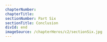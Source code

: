 ```yaml
---
chapterNumber:
chapterTitle:
sectionNumber: Part Six
sectionTitle: Conclusion
divId: end
imageSource: /chapterHeros/c2/sectionSix.jpg
---
```

